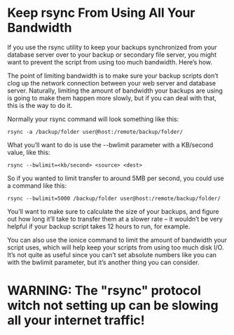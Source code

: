 # Keep rsync From Using All Your Bandwidth

If you use the rsync utility to keep your backups synchronized from your database server over to your backup or secondary file server, you might want to prevent the script from using too much bandwidth. Here’s how.

The point of limiting bandwidth is to make sure your backup scripts don’t clog up the network connection between your web server and database server. Naturally, limiting the amount of bandwidth your backups are using is going to make them happen more slowly, but if you can deal with that, this is the way to do it.

Normally your rsync command will look something like this:
```
rsync -a /backup/folder user@host:/remote/backup/folder/
```
What you’ll want to do is use the --bwlimit parameter with a KB/second value, like this:

```
rsync --bwlimit=<kb/second> <source> <dest>
```
So if you wanted to limit transfer to around 5MB per second, you could use a command like this:

```
rsync --bwlimit=5000 /backup/folder user@host:/remote/backup/folder/
```
You’ll want to make sure to calculate the size of your backups, and figure out how long it’ll take to transfer them at a slower rate – it wouldn’t be very helpful if your backup script takes 12 hours to run, for example.

You can also use the ionice command to limit the amount of bandwidth your script uses, which will help keep your scripts from using too much disk I/O. It’s not quite as useful since you can’t set absolute numbers like you can with the bwlimit parameter, but it’s another thing you can consider.

# WARNING: The "rsync" protocol witch not setting up can be slowing all your internet traffic!
